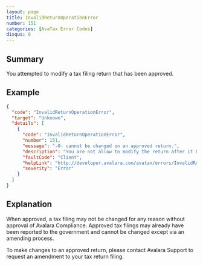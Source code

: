 ```yaml
---
layout: page
title: InvalidReturnOperationError
number: 151
categories: [AvaTax Error Codes]
disqus: 0
---
```


## Summary

You attempted to modify a tax filing return that has been approved.

## Example

```json
{
  "code": "InvalidReturnOperationError",
  "target": "Unknown",
  "details": [
    {
      "code": "InvalidReturnOperationError",
      "number": 151,
      "message": "-0- cannot be changed on an approved return.",
      "description": "You are not allow to modify the return after it has been approved.",
      "faultCode": "Client",
      "helpLink": "http://developer.avalara.com/avatax/errors/InvalidReturnOperationError",
      "severity": "Error"
    }
  ]
}
```

## Explanation

When approved, a tax filing may not be changed for any reason without approval of Avalara Compliance.  Approved tax filings may already have been reported to the government and cannot be changed except via an amending process.

To make changes to an approved return, please contact Avalara Support to request an amendment to your tax return filing.
